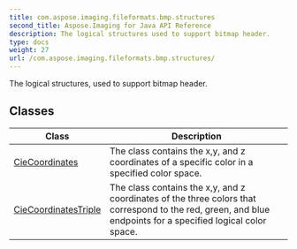```yaml
---
title: com.aspose.imaging.fileformats.bmp.structures
second_title: Aspose.Imaging for Java API Reference
description: The logical structures used to support bitmap header.
type: docs
weight: 27
url: /com.aspose.imaging.fileformats.bmp.structures/
---
```


The logical structures, used to support bitmap header.


## Classes

| Class | Description |
| --- | --- |
| [CieCoordinates](../com.aspose.imaging.fileformats.bmp.structures/ciecoordinates) | The class contains the x,y, and z coordinates of a specific color in a specified color space. |
| [CieCoordinatesTriple](../com.aspose.imaging.fileformats.bmp.structures/ciecoordinatestriple) | The class contains the x,y, and z coordinates of the three colors that correspond to the red, green, and blue endpoints for a specified logical color space. |
